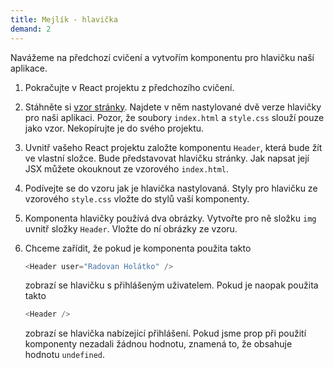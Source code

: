 ```yaml
---
title: Mejlík - hlavička
demand: 2
---
```


Navážeme na předchozí cvičení a vytvořím komponentu pro hlavičku naší aplikace.

1. Pokračujte v React projektu z předchozího cvičení.
1. Stáhněte si [vzor stránky](assets/mejlik-hlavicka-zadani.zip). Najdete v něm nastylované dvě verze hlavičky pro naši aplikaci. Pozor, že soubory `index.html` a `style.css` slouží pouze jako vzor. Nekopírujte je do svého projektu.
1. Uvnitř vašeho React projektu založte komponentu `Header`, která bude žít ve vlastní složce. Bude představovat hlavičku stránky. Jak napsat její JSX můžete okouknout ze vzorového `index.html`.
1. Podívejte se do vzoru jak je hlavička nastylovaná. Styly pro hlavičku ze vzorového `style.css` vložte do stylů vaší komponenty.
1. Komponenta hlavičky používá dva obrázky. Vytvořte pro ně složku `img` uvnitř složky `Header`. Vložte do ní obrázky ze vzoru.
1. Chceme zařídit, že pokud je komponenta použita takto

   ```js
   <Header user="Radovan Holátko" />
   ```

   zobrazí se hlavičku s přihlášeným uživatelem. Pokud je naopak použita takto

   ```js
   <Header />
   ```

   zobrazí se hlavička nabízející přihlášení. Pokud jsme prop při použití komponenty nezadali žádnou hodnotu, znamená to, že obsahuje hodnotu `undefined`.
